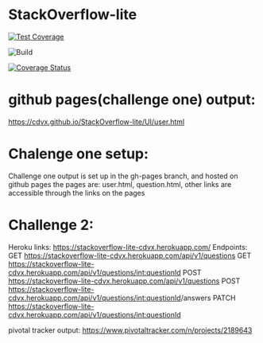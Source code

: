 # StackOverflow-lite

[![Test Coverage](https://api.codeclimate.com/v1/badges/a99a88d28ad37a79dbf6/test_coverage)](https://codeclimate.com/github/codeclimate/codeclimate/test_coverage)


![Build](https://travis-ci.org/cdvx/StackOverflow-lite.svg?branch=Challenge-2)


[![Coverage Status](https://coveralls.io/repos/github/cdvx/StackOverflow-lite/badge.svg?branch=Challenge-2)](https://coveralls.io/github/cdvx/StackOverflow-lite?branch=Challenge-2)



# github pages(challenge one) output: 
https://cdvx.github.io/StackOverflow-lite/UI/user.html

# Chalenge one setup:
Challenge one output is set up in the gh-pages branch, and hosted on github pages
the pages are: user.html, question.html, other links are accessible through the links on the pages

# Challenge 2:
Heroku links: https://stackoverflow-lite-cdvx.herokuapp.com/
Endpoints: GET https://stackoverflow-lite-cdvx.herokuapp.com/api/v1/questions
           GET https://stackoverflow-lite-cdvx.herokuapp.com/api/v1/questions/<int:questionId>
           POST https://stackoverflow-lite-cdvx.herokuapp.com/api/v1/questions
           POST https://stackoverflow-lite-cdvx.herokuapp.com/api/v1/questions/<int:questionId>/answers
           PATCH https://stackoverflow-lite-cdvx.herokuapp.com/api/v1/questions/<int:questionId>


pivotal tracker output:
https://www.pivotaltracker.com/n/projects/2189643




